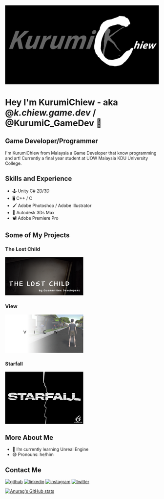 ![Game Developer/Programmer](https://github.com/chiew12301/chiew12301/blob/main/BLACKBG_BANNERLOGOSmall.jpg)

# Hey I'm KurumiChiew - aka @_k.chiew.game.dev_ / @KurumiC_GameDev 👋
## Game Developer/Programmer

I'm KurumiChiew from Malaysia a Game Developer that know programming and art! Currently a final year student at UOW Malaysia KDU University College.

## Skills and Experience
* 🕹 Unity C# 2D/3D
* 🖥 C++ / C 
* 🖌 Adobe Photoshop / Adobe Illustrator
* 🧱 Autodesk 3Ds Max
* 📽 Adobe Premiere Pro

## Some of My Projects
### The Lost Child

<img src="https://github.com/chiew12301/chiew12301/blob/main/Dz_yEy.png" width="256" />

### View

<img src="https://github.com/chiew12301/chiew12301/blob/main/mdlPUB.jpg" width="256" />

### Starfall

<img src="https://github.com/chiew12301/chiew12301/blob/main/GameLogo_BlackBG_White.png" width="256" />

## More About Me
- 🌱 I’m currently learning Unreal Engine 
- 😄 Pronouns: he/him 

## Contact Me
[<img src='https://cdn.jsdelivr.net/npm/simple-icons@3.0.1/icons/github.svg' alt='github' height='40'>](https://github.com/https://github.com/chiew12301)  [<img src='https://cdn.jsdelivr.net/npm/simple-icons@3.0.1/icons/linkedin.svg' alt='linkedin' height='40'>](https://www.linkedin.com/in/https://www.linkedin.com/in/chiewjiahong//)  [<img src='https://cdn.jsdelivr.net/npm/simple-icons@3.0.1/icons/instagram.svg' alt='instagram' height='40'>](https://www.instagram.com/https://www.instagram.com/_kurumic.game.dev_/?hl=en/)  [<img src='https://cdn.jsdelivr.net/npm/simple-icons@3.0.1/icons/twitter.svg' alt='twitter' height='40'>](https://twitter.com/https://twitter.com/KurumiC_GameDev)  

[![Anurag's GitHub stats](https://github-readme-stats.vercel.app/api?username=chiew12301)](https://github.com/anuraghazra/github-readme-stats)
